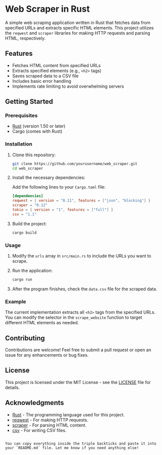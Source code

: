 


# Web Scraper in Rust

A simple web scraping application written in Rust that fetches data from specified URLs and extracts specific HTML elements. This project utilizes the `reqwest` and `scraper` libraries for making HTTP requests and parsing HTML, respectively.

## Features

- Fetches HTML content from specified URLs
- Extracts specified elements (e.g., `<h2>` tags)
- Saves scraped data to a CSV file
- Includes basic error handling
- Implements rate limiting to avoid overwhelming servers

## Getting Started

### Prerequisites

- [Rust](https://www.rust-lang.org/tools/install) (version 1.50 or later)
- Cargo (comes with Rust)

### Installation

1. Clone this repository:

   ```bash
   git clone https://github.com/yourusername/web_scraper.git
   cd web_scraper
   

2. Install the necessary dependencies:

   Add the following lines to your `Cargo.toml` file:

   ```toml
   [dependencies]
   reqwest = { version = "0.11", features = ["json", "blocking"] }
   scraper = "0.12"
   tokio = { version = "1", features = ["full"] }
   csv = "1.1"
   ```

3. Build the project:

   ```bash
   cargo build
   ```

### Usage

1. Modify the `urls` array in `src/main.rs` to include the URLs you want to scrape.

2. Run the application:

   ```bash
   cargo run
   ```

3. After the program finishes, check the `data.csv` file for the scraped data.

### Example

The current implementation extracts all `<h2>` tags from the specified URLs. You can modify the selector in the `scrape_website` function to target different HTML elements as needed.

## Contributing

Contributions are welcome! Feel free to submit a pull request or open an issue for any enhancements or bug fixes.

## License

This project is licensed under the MIT License - see the [LICENSE](LICENSE) file for details.

## Acknowledgments

- [Rust](https://www.rust-lang.org/) - The programming language used for this project.
- [reqwest](https://docs.rs/reqwest/) - For making HTTP requests.
- [scraper](https://docs.rs/scraper/) - For parsing HTML content.
- [csv](https://docs.rs/csv/) - For writing CSV files.
```

You can copy everything inside the triple backticks and paste it into your `README.md` file. Let me know if you need anything else!
